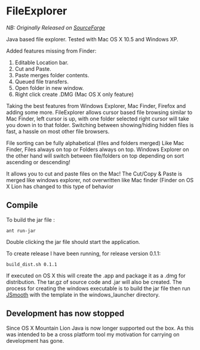 FileExplorer
==

*NB: Originally Released on [SourceForge][]*

Java based file explorer. Tested with Mac OS X 10.5 and Windows XP. 

Added features missing from Finder:

1) Editable Location bar.   
2) Cut and Paste.   
3) Paste merges folder contents.   
4) Queued file transfers.  
5) Open folder in new window.  
6) Right click create .DMG (Mac OS X only feature)

Taking the best features from Windows Explorer, Mac Finder, Firefox and adding some more. FileExplorer allows cursor based file browsing similar to Mac Finder, left cursor is up, with one folder selected right cursor will take you down in to that folder. Switching between showing/hiding hidden files is fast, a hassle on most other file browsers.

File sorting can be fully alphabetical (files and folders merged) Like Mac Finder, Files always on top or Folders always on top. Windows Explorer on the other hand will switch between file/folders on top depending on sort ascending or descending!

It allows you to cut and paste files on the Mac! The Cut/Copy & Paste is merged like windows explorer, not overwritten like Mac finder (Finder on OS X Lion has changed to this type of behavior

Compile
--

To build the jar file :

    ant run-jar

Double clicking the jar file should start the application.

To create release I have been running, for release version 0.1.1:

    build_dist.sh 0.1.1

If executed on OS X this will create the .app and package it as a .dmg for distribution. The tar.gz of source code and .jar will also be created. The process for creating the windows executable is to build the jar file then run [JSmooth][] with the template in the windows_launcher directory.


Development has now stopped
--

Since OS X Mountain Lion Java is now longer supported out the box. As this was intended to be a cross platform tool my motivation for carrying on development has gone.


[SourceForge]: http://sourceforge.net/projects/fileexplorer/
[JSmooth]: http://jsmooth.sourceforge.net/
